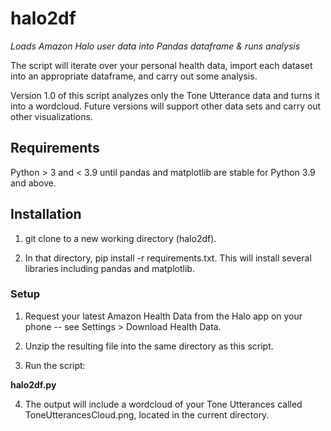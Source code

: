 # halo2df
_Loads Amazon Halo user data into Pandas dataframe &amp; runs analysis_

The script will iterate over your personal health data, import each dataset into an appropriate dataframe, and carry out some analysis.

Version 1.0 of this script  analyzes only the Tone Utterance data and turns it into a wordcloud. Future versions will support other data sets and carry out other visualizations.

## Requirements

Python > 3 and < 3.9 until pandas and matplotlib are stable for Python 3.9 and above.

## Installation

1.  git clone to a new working directory (halo2df).

2.  In that directory, pip install -r requirements.txt.  This will install several libraries including pandas and matplotlib.

### Setup

1. Request your latest Amazon Health Data from the Halo app on your phone -- see Settings > Download Health Data.

2. Unzip the resulting file into the same directory as this script.

3.  Run the script:

**halo2df.py**

4. The output will include a wordcloud of your Tone Utterances called ToneUtterancesCloud.png, located in the current directory.
